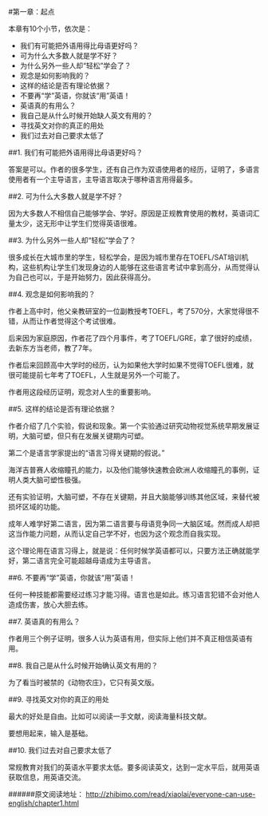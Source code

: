 #第一章：起点

本章有10个小节，依次是：

* 我们有可能把外语用得比母语更好吗？
* 可为什么大多数人就是学不好？
* 为什么另外一些人却“轻松”学会了？
* 观念是如何影响我的？
* 这样的结论是否有理论依据？
* 不要再“学”英语，你就该“用”英语！
* 英语真的有用么？
* 我自己是从什么时候开始缺人英文有用的？
* 寻找英文对你的真正的用处
* 我们过去对自己要求太低了

##1. 我们有可能把外语用得比母语更好吗？

答案是可以。作者的很多学生，还有自己作为双语使用者的经历，证明了，多语言使用者有一个主导语言，主导语言取决于哪种语言用得最多。

##2. 可为什么大多数人就是学不好？

因为大多数人不相信自己能够学会、学好。原因是正规教育使用的教材，英语词汇量太少，这无形中让学生们觉得英语很难。

##3. 为什么另外一些人却“轻松”学会了？

很多成长在大城市里的学生，轻松学会，是因为城市里存在TOEFL/SAT培训机构，这些机构让学生们发现身边的人能够在这些语言考试中拿到高分，从而觉得认为自己也可以，于是开始努力，因此获得高分。

##4. 观念是如何影响我的？

作者上高中时，他父亲教研室的一位副教授考TOEFL，考了570分，大家觉得很不错，从而让作者觉得这个考试很难。

后来因为家庭原因，作者花了四个月事件，考了TOEFL/GRE，拿了很好的成绩，去新东方当老师，教了7年。

作者后来回顾高中大学时的经历，认为如果他大学时如果不觉得TOEFL很难，就很可能提前七年考了TOEFL，人生就是另外一个可能了。

作者用这段经历证明，观念对人生的重要影响。

##5. 这样的结论是否有理论依据？

作者介绍了几个实验，假说和现象。第一个实验通过研究动物视觉系统早期发展证明，大脑可塑，但只有在发展关键期内可塑。

第二个是语言学家提出的“语言习得关键期的假说。”

海洋吉普赛人收缩瞳孔的能力，以及他们能够快速教会欧洲人收缩瞳孔的事例，证明人类大脑可塑性极强。

还有实验证明，大脑可塑，不存在关键期，并且大脑能够训练其他区域，来替代被损坏区域的功能。

成年人难学好第二语言，因为第二语言要与母语竞争同一大脑区域。然而成人却把这当作能力问题，从而认定自己学不好，也因为这个观念而自我实现。

这个理论用在语言习得上，就是说：任何时候学英语都可以，只要方法正确就能学好，第二语言完全可能超越母语成为主导语言。

##6. 不要再“学”英语，你就该“用”英语！

任何一种技能都需要经过练习才能习得。语言也是如此。练习语言犯错不会对他人造成伤害，放心大胆去练。

##7. 英语真的有用么？

作者用三个例子证明，很多人认为英语有用，但实际上他们并不真正相信英语有用。

##8. 我自己是从什么时候开始确认英文有用的？

为了看当时被禁的《动物农庄》，它只有英文版。

##9. 寻找英文对你的真正的用处

最大的好处是自由。比如可以阅读一手文献，阅读海量科技文献。

要想用起来，输入是基础。

##10. 我们过去对自己要求太低了

常规教育对我们的英语水平要求太低。要多阅读英文，达到一定水平后，就用英语获取信息，用英语交流。


######原文阅读地址：
http://zhibimo.com/read/xiaolai/everyone-can-use-english/chapter1.html
